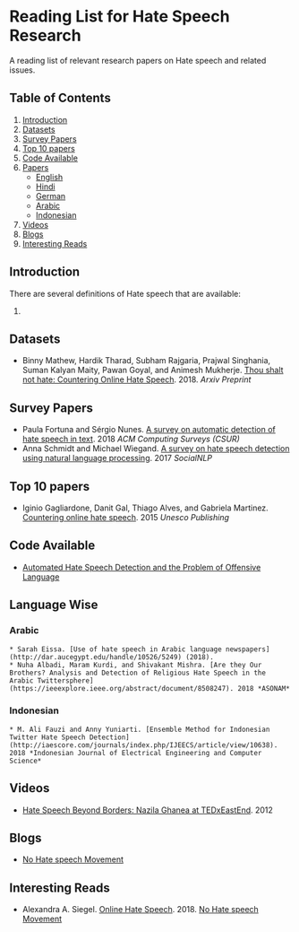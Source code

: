# Reading List for Hate Speech Research
A reading list of relevant research papers on Hate speech and related issues.

## <a name='TOC'>Table of Contents</a>
  1. [Introduction](#intro)
  2. [Datasets](#datasets)
  3. [Survey Papers](#survey)
  4. [Top 10 papers](#top10)
  5. [Code Available](#code)
  6. [Papers](#langwise)
      - [English](#langEng)
      - [Hindi](#langHin)
      - [German](#langGer)
      - [Arabic](#langAra)
      - [Indonesian](#langIndo)
  7. [Videos](#video)
  8. [Blogs](#blog)
  9. [Interesting Reads](#interReads)
  
  



## <a name='intro'> Introduction
  
  
  
  There are several definitions of Hate speech that are available:
  
  1. 
  
 
  



## <a name='datasets'> Datasets
  * Binny Mathew, Hardik Tharad, Subham Rajgaria, Prajwal Singhania, Suman Kalyan Maity, Pawan Goyal, and Animesh Mukherje. [Thou shalt not hate: Countering Online Hate Speech](https://arxiv.org/abs/1808.04409). 2018. *Arxiv Preprint*



## <a name='survey'> Survey Papers
  * Paula Fortuna and Sérgio Nunes. [A survey on automatic detection of hate speech in text](https://dl.acm.org/citation.cfm?id=3232676). 2018 *ACM Computing Surveys (CSUR)*
  * Anna Schmidt and Michael Wiegand. [A survey on hate speech detection using natural language processing](http://www.aclweb.org/anthology/W17-1101). 2017 *SocialNLP*
  
  
  

## <a name='top10'> Top 10 papers
  * Iginio Gagliardone, Danit Gal, Thiago Alves, and Gabriela Martinez. [Countering online hate speech](https://books.google.co.in/books?hl=en&lr=&id=WAVgCgAAQBAJ&oi=fnd&pg=PA3&dq=hate+speech&ots=Tb6s3jFMUz&sig=w16Mus9ctU7sE-utDFYUGAgf3EU#v=onepage&q=hate%20speech&f=false). 2015 *Unesco Publishing*
  
  
  
## <a name='code'> Code Available
  * [Automated Hate Speech Detection and the Problem of Offensive Language](https://github.com/t-davidson/hate-speech-and-offensive-language)
  
  
## <a name='langwise'> Language Wise
  ### <a name='langAra'> Arabic
    * Sarah Eissa. [Use of hate speech in Arabic language newspapers](http://dar.aucegypt.edu/handle/10526/5249) (2018).
    * Nuha Albadi, Maram Kurdi, and Shivakant Mishra. [Are they Our Brothers? Analysis and Detection of Religious Hate Speech in the Arabic Twittersphere](https://ieeexplore.ieee.org/abstract/document/8508247). 2018 *ASONAM*

  ### <a name='langIndo'> Indonesian
    * M. Ali Fauzi and Anny Yuniarti. [Ensemble Method for Indonesian Twitter Hate Speech Detection](http://iaescore.com/journals/index.php/IJEECS/article/view/10638). 2018 *Indonesian Journal of Electrical Engineering and Computer Science*

## <a name='video'> Videos
  * [Hate Speech Beyond Borders: Nazila Ghanea at TEDxEastEnd](https://www.youtube.com/watch?v=mS-bVsHqCzU). 2012
  
  
  
## <a name='blog'> Blogs
  * [No Hate speech Movement](http://blog.nohatespeechmovement.org)
  
  

## <a name='interReads'> Interesting Reads
  * Alexandra A. Siegel. [Online Hate Speech](https://alexandra-siegel.com/wp-content/uploads/2018/09/Siegel_Online_Hate_Speech.pdf). 2018. [No Hate speech Movement](http://blog.nohatespeechmovement.org)

